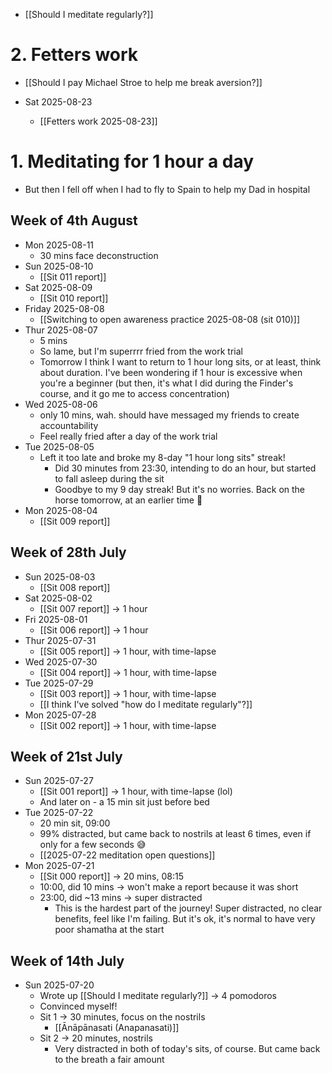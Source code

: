 - [[Should I meditate regularly?]]
# 2. Fetters work
- [[Should I pay Michael Stroe to help me break aversion?]]

- Sat 2025-08-23
	- [[Fetters work 2025-08-23]]

# 1. Meditating for 1 hour a day
- But then I fell off when I had to fly to Spain to help my Dad in hospital
## Week of 4th August
- Mon 2025-08-11
	- 30 mins face deconstruction
- Sun 2025-08-10
	- [[Sit 011 report]]
- Sat 2025-08-09
	- [[Sit 010 report]]
- Friday 2025-08-08
	- [[Switching to open awareness practice 2025-08-08 (sit 010)]]
- Thur 2025-08-07
	- 5 mins
	- So lame, but I'm superrrr fried from the work trial 
	- Tomorrow I think I want to return to 1 hour long sits, or at least, think about duration. I've been wondering if 1 hour is excessive when you're a beginner (but then, it's what I did during the Finder's course, and it go me to access concentration)
- Wed 2025-08-06
	- only 10 mins, wah. should have messaged my friends to create accountability
	- Feel really fried after a day of the work trial
- Tue 2025-08-05
	- Left it too late and broke my 8-day "1 hour long sits" streak!
		- Did 30 minutes from 23:30, intending to do an hour, but started to fall asleep during the sit
		- Goodbye to my 9 day streak! But it's no worries. Back on the horse tomorrow, at an earlier time 🙏
- Mon 2025-08-04
	- [[Sit 009 report]]
## Week of 28th July
- Sun 2025-08-03
	- [[Sit 008 report]]
- Sat 2025-08-02
	- [[Sit 007 report]] → 1 hour
- Fri 2025-08-01
	- [[Sit 006 report]] → 1 hour
- Thur 2025-07-31
	- [[Sit 005 report]] → 1 hour, with time-lapse
- Wed 2025-07-30
	- [[Sit 004 report]] → 1 hour, with time-lapse
- Tue 2025-07-29
	- [[Sit 003 report]] → 1 hour, with time-lapse
	- [[I think I've solved "how do I meditate regularly"?]]
- Mon 2025-07-28
	- [[Sit 002 report]] → 1 hour, with time-lapse
## Week of 21st July 
- Sun 2025-07-27
	- [[Sit 001 report]] → 1 hour, with time-lapse (lol)
	- And later on - a 15 min sit just before bed
- Tue 2025-07-22
	- 20 min sit, 09:00
	- 99% distracted, but came back to nostrils at least 6 times, even if only for a few seconds 😅
	- [[2025-07-22 meditation open questions]]
- Mon 2025-07-21
	- [[Sit 000 report]] → 20 mins, 08:15
	- 10:00, did 10 mins → won't make a report because it was short
	- 23:00, did ~13 mins → super distracted
		- This is the hardest part of the journey! Super distracted, no clear benefits, feel like I'm failing. But it's ok, it's normal to have very poor shamatha at the start
## Week of 14th July
- Sun 2025-07-20
	- Wrote up [[Should I meditate regularly?]] → 4 pomodoros
	- Convinced myself!
	- Sit 1 → 30 minutes, focus on the nostrils
		- [[Ānāpānasati (Anapanasati)]]
	- Sit 2 → 20 minutes, nostrils
		- Very distracted in both of today's sits, of course. But came back to the breath a fair amount

